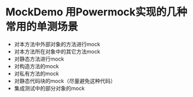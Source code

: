 # MockDemo 用Powermock实现的几种常用的单测场景
* 对本方法中外部对象的方法进行mock
* 对本方法所在对象中的其它方法mock
* 对静态方法进行mock
* 对构造方法的mock
* 对私有方法的mock
* 对静态代码块的mock（尽量避免这种代码）
* 集成测试中的部分对象的mock
